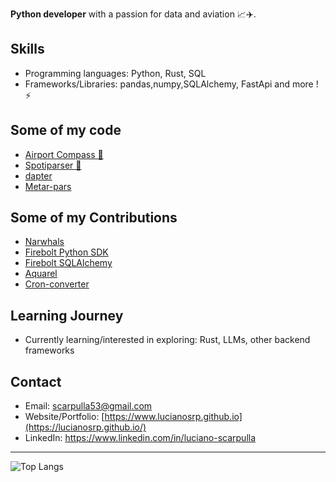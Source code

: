 
**Python developer** with a passion for data and aviation 📈✈️.

## Skills

* Programming languages: Python, Rust, SQL
* Frameworks/Libraries: pandas,numpy,SQLAlchemy, FastApi and more ! ⚡


## Some of my code
- [Airport Compass 🧭](https://github.com/lucianosrp/airport-compass)
- [Spotiparser 🎵](https://github.com/lucianosrp/spotiparser)
- [dapter](https://github.com/lucianosrp/dapter)
- [Metar-pars](https://github.com/lucianosrp/metar-pars)


## Some of my Contributions

* [Narwhals](https://github.com/narwhals-dev/narwhals)
* [Firebolt Python SDK](https://github.com/firebolt-db/firebolt-python-sdk)
* [Firebolt SQLAlchemy](https://github.com/firebolt-db/firebolt-sqlalchemy)
* [Aquarel](https://github.com/lgienapp/aquarel)
* [Cron-converter](https://github.com/Sonic0/cron-converter)


## Learning Journey

* Currently learning/interested in exploring: Rust, LLMs, other backend frameworks

## Contact

* Email: scarpulla53@gmail.com
* Website/Portfolio: [https://www.lucianosrp.github.io](https://lucianosrp.github.io/)
* LinkedIn: https://www.linkedin.com/in/luciano-scarpulla


----

![Top Langs](https://github-readme-stats.vercel.app/api/top-langs/?username=lucianosrp&langs_count=8&theme=ayu-mirage&card_width=200)
